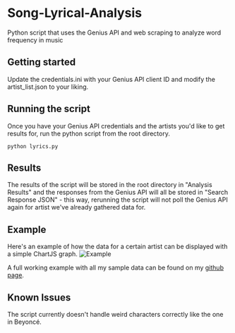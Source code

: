 # Song-Lyrical-Analysis
Python script that uses the Genius API and web scraping to analyze word frequency in music

## Getting started
Update the credentials.ini with your Genius API client ID and modify the artist_list.json to your liking.

## Running the script
Once you have your Genius API credentials and the artists you'd like to get results for, run the python script from the root directory.

```
python lyrics.py
```

## Results
The results of the script will be stored in the root directory in "Analysis Results" and the responses from the Genius API will all be stored in "Search Response JSON" - this way, rerunning the script will not poll the Genius API again for artist we've already gathered data for.

## Example
Here's an example of how the data for a certain artist can be displayed with a simple ChartJS graph.
![Example](https://i.imgur.com/ar1WaK6.png)

A full working example with all my sample data can be found on my [github page](https://stolte21.github.io/Metal-Lyrics-Genius/).

## Known Issues
The script currently doesn't handle weird characters correctly like the one in Beyoncé.

